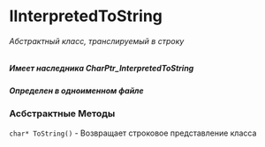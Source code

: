 # IInterpretedToString
###### Абстрактный класс, транслируемый в строку
##### Имеет наследника CharPtr_InterpretedToString
##### Определен в одноименном файле


### Асбстрактные Методы

`char* ToString()` - Возвращает строковое представление класса




